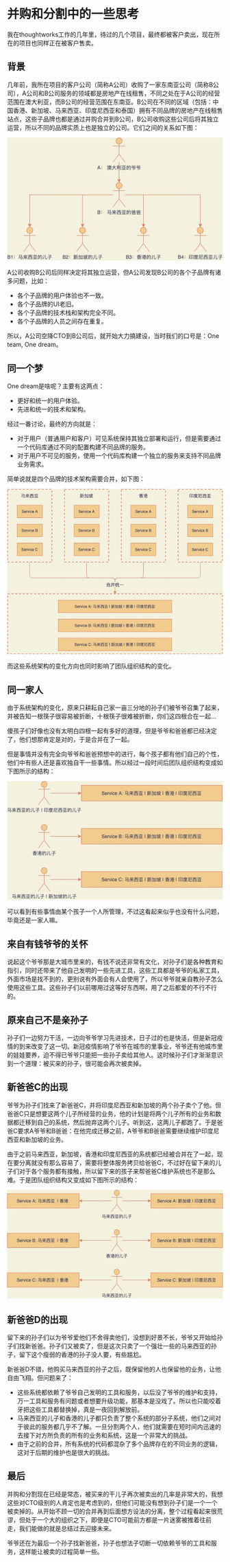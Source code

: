 # 并购和分割中的一些思考

我在thoughtworks工作的几年里，待过的几个项目，最终都被客户卖出，现在所在的项目也同样正在被客户售卖。

## 背景

几年前，我所在项目的客户公司（简称A公司）收购了一家东南亚公司（简称B公司），A公司和B公司服务的领域都是房地产在线租售，不同之处在于A公司的经营范围在澳大利亚，而B公司的经营范围在东南亚。B公司在不同的区域（包括：中国香港、新加坡、马来西亚、印度尼西亚和泰国）拥有不同品牌的房地产在线租售站点，这些子品牌也都是通过并购合并到B公司，B公司收购这些公司后将其独立运营，所以不同的品牌实质上也是独立的公司。它们之间的关系如下图：

![](./images/blog-1.jpeg)

A公司收购B公司后同样决定将其独立运营，但A公司发现B公司的各个子品牌有诸多问题，比如：
- 各个子品牌的用户体验也不一致。
- 各个子品牌的UI老旧。
- 各个子品牌的技术栈和架构完全不同。
- 各个子品牌的人员之间存在重复。

所以，A公司空降CTO到B公司后，就开始大力搞建设，当时我们的口号是：One team, One dream。

## 同一个梦

One dream是啥呢？主要有这两点：

- 更好和统一的用户体验。
- 先进和统一的技术和架构。

经过一番讨论，最终的方向就是：
- 对于用户（普通用户和客户）可见系统保持其独立部署和运行，但是需要通过一个代码库通过不同的配置构建不同品牌的服务。
- 对于用户不可见的服务，使用一个代码库构建一个独立的服务来支持不同品牌业务需求。

简单说就是四个品牌的技术架构需要合并，如下图：

![](./images/blog-2.jpeg)

而这些系统架构的变化方向也同时影响了团队组织结构的变化。

## 同一家人

由于系统架构的变化，原来只耕耘自己家一亩三分地的孙子们被爷爷召集了起来，并被告知一根筷子很容易被折断，十根筷子很难被折断，你们这四根合在一起...

傻孩子们好像也没有太明白四根一起有多好的道理，但是爷爷和爸爸都已经决定了，他们想那肯定是对的，于是合并在了一起。

<!-- ![](./images/blog-3.jpeg) -->

但是事情并没有完全向爷爷和爸爸预想中的进行，每个孩子都有他们自己的个性，他们中有些人还是喜欢独自干一些事情。所以经过一段时间后团队组织结构变成如下图所示的结构：

![](./images/blog-4.jpeg)

可以看到有些事情由某个孩子一个人所管理，不过这看起来似乎也没有什么问题，毕竟还是一家人嘛。

## 来自有钱爷爷的关怀

说起这个爷爷那是大城市里来的，有钱不说还非常有文化，对孙子们是各种教育和指引，同时还带来了他自己发明的一些先进工具，这些工具都是爷爷的私家工具，外面市场是找不到的，更别说有外面会有人会使用了，所以爷爷就亲自教孙子怎么使用这些工具。这些孙子们以前哪用过这等好东西啊，用了之后都爱的不行不行的。

## 原来自己不是亲孙子

孙子们一边努力干活，一边向爷爷学习先进技术，日子过的也是快活，但是新冠疫情的到来改变了这一切。新冠疫情影响了爷爷在城市的里事业，爷爷还有他城市里的娃娃要养，迫不得已爷爷只能把一些孙子卖给其他人。这时候孙子们才渐渐意识到一个道理：被买来的孙子，很可能会再次被卖掉。

## 新爸爸C的出现

爷爷为孙子们找来了新爸爸C，并将印度尼西亚和新加坡的两个孙子卖个了他。但爸爸C只是想要这两个儿子所经营的业务，他的计划是将两个儿子所有的业务和数据都迁移到自己的系统，然后抛弃这两个儿子。听到这，这两儿子都跑了。于是爸爸C要求A爷爷和B爸爸：在他完成迁移之前，A爷爷和B爸爸需要继续维护印度尼西亚和新加坡的业务。

由于之前马来西亚，新加坡，香港和印度尼西亚的系统都已经被合并在了一起，现在要分离就没有那么容易了，需要将整体服务拷贝给爸爸C，不过好在留下来的儿子们对于各个服务都有接触，所以留下来的孩子来帮爸爸C维护系统也不是那么难。于是团队组织结构又变成如下图所示的结构：

![](./images/blog-5.jpeg)

## 新爸爸D的出现

留下来的孙子们以为爷爷爱他们不舍得卖他们，没想到好景不长，爷爷又开始给孙子们找新爸爸。孙子们又被卖了，但是这次只卖了一个强壮一些的马来西亚的孙子，留下这个瘦弱的香港的孙子没人要，有些尴尬。

新爸爸D不错，他购买马来西亚的孙子之后，既保留他的人也保留他的业务，让他自由飞翔。但问题来了：
- 这些系统都依赖了爷爷自己发明的工具和服务，以后没了爷爷的维护和支持，万一工具和服务有问题或者想要升级功能，那基本是没戏了。所以也只能咬着牙把这些工具都替换掉，真是一夜回到解放前。
- 马来西亚的儿子和香港的儿子都只负责了整个系统的部分子系统，他们之间对于彼此的服务都几乎不了解。一旦分割两个人，他们就需要在短时间内迅速的去接下对方所负责的所有的业务和系统，这是一个非常大的挑战。
- 由于之前的合并，所有系统的代码都混杂了多个品牌存在的不同业务的逻辑，这对于后期的维护也是很大的挑战。

## 最后

并购和分割现在已经是常态，被买来的干儿子再次被卖出的几率是非常大的，我想这些对CTO级别的人肯定也是考虑到的，但他们可能没有想到孙子们是一个一个被卖掉的。从开始不顾一切的合并再到后面想方设法的分离，整个过程看起来很荒谬，但处于一个大的组织之下，即便是CTO可能前方都是一片迷雾被推着往前走，我们能做的就是总结过去迎接未来。

爷爷还在为最后一个孙子找新爸爸，孙子也想法子切断一切依赖爷爷的工具和服务，这样能让被卖的过程简单一些。
